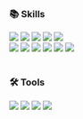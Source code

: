 <div align=left>
	<h3>📚 Skills </h3>
</div>
<div align="left">
	<img src="https://img.shields.io/badge/Java-3776AB?style=for-the-badge&logo=Java&logoColor=white">
	<img src="https://img.shields.io/badge/Spring Boot-6DB33F?style=for-the-badge&logo=Spring Boot&logoColor=white">
	<img src="https://img.shields.io/badge/JPA-6DB33F?style=for-the-badge&logo=JPA&logoColor=white">
	<img src="https://img.shields.io/badge/Mybatis-2B2728?style=for-the-badge&logo=Mybatis&logoColor=white">
	<img src="https://img.shields.io/badge/MySQL-4479A1?style=for-the-badge&logo=MySQL&logoColor=white">
	<br>
	<img src="https://img.shields.io/badge/Vue.js-4FC08D?style=for-the-badge&logo=Vue.js&logoColor=white">
	<img src="https://img.shields.io/badge/typescript-3178C6?style=for-the-badge&logo=typescript&logoColor=white">
	<img src="https://img.shields.io/badge/javascript-F7DF1E?style=for-the-badge&logo=javascript&logoColor=white">
	<img src="https://img.shields.io/badge/JSP-D71F00?style=for-the-badge&logo=JSP&logoColor=white">
	<img src="https://img.shields.io/badge/AWS-232F3E?style=for-the-badge&logo=amazonwebservices&logoColor=white">
	<img src="https://img.shields.io/badge/jenkins-D24939?style=for-the-badge&logo=jenkins&logoColor=white">
</div>
<br>
<div align=left>
	<h3>🛠 Tools </h3>
</div>
<div align=left>
	<img src="https://img.shields.io/badge/git-F05032?style=for-the-badge&logo=git&logoColor=white">
	<img src="https://img.shields.io/badge/intellij-000000?style=for-the-badge&logo=intellijidea&logoColor=white">
	<img src="https://img.shields.io/badge/notion-000000?style=for-the-badge&logo=notion&logoColor=white">
	<img src="https://img.shields.io/badge/slack-4A154B?style=for-the-badge&logo=slack&logoColor=white">
</div>
<br>

<div align=left>
	<br>
<!-- <img src="https://github-readme-stats.vercel.app/api?username=Nagyeong-Lee&show_icons=true"> -->
<!-- <img src="https://github-readme-stats.vercel.app/api/top-langs/?username=Nagyeong-Lee&layout=compact"> -->

